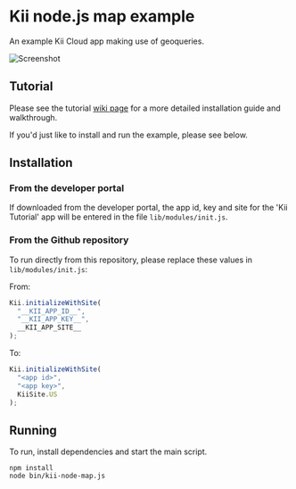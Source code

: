 # Kii node.js map example

An example Kii Cloud app making use of geoqueries.

![Screenshot](https://raw.githubusercontent.com/wiki/rgravina/Kii-Node-Map/images/screenshot.png)

## Tutorial

Please see the tutorial [wiki page](https://github.com/rgravina/Kii-Node-Map/wiki/Kii-Node-Map-Tutorial) for a more detailed installation guide and walkthrough.

If you'd just like to install and run the example, please see below.

## Installation

### From the developer portal
If downloaded from the developer portal, the app id, key and site for the 'Kii Tutorial' app will be entered in the file `lib/modules/init.js`. 

### From the Github repository
To run directly from this repository, please replace these values in `lib/modules/init.js`:

From:
```javascript
Kii.initializeWithSite(
  "__KII_APP_ID__",
  "__KII_APP_KEY__",
  __KII_APP_SITE__
);
```
To:
```javascript
Kii.initializeWithSite(
  "<app id>",
  "<app key>",
  KiiSite.US
);
```

## Running

To run, install dependencies and start the main script.
```
npm install
node bin/kii-node-map.js
```
